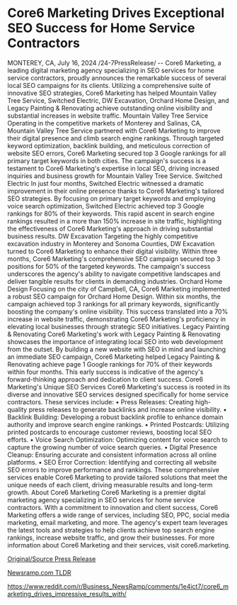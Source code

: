 # Core6 Marketing Drives Exceptional SEO Success for Home Service Contractors

MONTEREY, CA, July 16, 2024 /24-7PressRelease/ -- Core6 Marketing, a leading digital marketing agency specializing in SEO services for home service contractors, proudly announces the remarkable success of several local SEO campaigns for its clients.   Utilizing a comprehensive suite of innovative SEO strategies, Core6 Marketing has helped Mountain Valley Tree Service, Switched Electric, DW Excavation, Orchard Home Design, and Legacy Painting & Renovating achieve outstanding online visibility and substantial increases in website traffic.  Mountain Valley Tree Service  Operating in the competitive markets of Monterey and Salinas, CA, Mountain Valley Tree Service partnered with Core6 Marketing to improve their digital presence and climb search engine rankings. Through targeted keyword optimization, backlink building, and meticulous correction of website SEO errors, Core6 Marketing secured top 3 Google rankings for all primary target keywords in both cities. The campaign's success is a testament to Core6 Marketing's expertise in local SEO, driving increased inquiries and business growth for Mountain Valley Tree Service.  Switched Electric  In just four months, Switched Electric witnessed a dramatic improvement in their online presence thanks to Core6 Marketing's tailored SEO strategies. By focusing on primary target keywords and employing voice search optimization, Switched Electric achieved top 3 Google rankings for 80% of their keywords. This rapid ascent in search engine rankings resulted in a more than 150% increase in site traffic, highlighting the effectiveness of Core6 Marketing's approach in driving substantial business results.  DW Excavation  Targeting the highly competitive excavation industry in Monterey and Sonoma Counties, DW Excavation turned to Core6 Marketing to enhance their digital visibility. Within three months, Core6 Marketing's comprehensive SEO campaign secured top 3 positions for 50% of the targeted keywords. The campaign's success underscores the agency's ability to navigate competitive landscapes and deliver tangible results for clients in demanding industries.  Orchard Home Design  Focusing on the city of Campbell, CA, Core6 Marketing implemented a robust SEO campaign for Orchard Home Design. Within six months, the campaign achieved top 3 rankings for all primary keywords, significantly boosting the company's online visibility. This success translated into a 70% increase in website traffic, demonstrating Core6 Marketing's proficiency in elevating local businesses through strategic SEO initiatives.  Legacy Painting & Renovating  Core6 Marketing's work with Legacy Painting & Renovating showcases the importance of integrating local SEO into web development from the outset. By building a new website with SEO in mind and launching an immediate SEO campaign, Core6 Marketing helped Legacy Painting & Renovating achieve page 1 Google rankings for 70% of their keywords within four months. This early success is indicative of the agency's forward-thinking approach and dedication to client success.  Core6 Marketing's Unique SEO Services  Core6 Marketing's success is rooted in its diverse and innovative SEO services designed specifically for home service contractors. These services include:  • Press Releases: Creating high-quality press releases to generate backlinks and increase online visibility.  • Backlink Building: Developing a robust backlink profile to enhance domain authority and improve search engine rankings.  • Printed Postcards: Utilizing printed postcards to encourage customer reviews, boosting local SEO efforts.  • Voice Search Optimization: Optimizing content for voice search to capture the growing number of voice search queries.  • Digital Presence Cleanup: Ensuring accurate and consistent information across all online platforms.  • SEO Error Correction: Identifying and correcting all website SEO errors to improve performance and rankings.  These comprehensive services enable Core6 Marketing to provide tailored solutions that meet the unique needs of each client, driving measurable results and long-term growth.  About Core6 Marketing  Core6 Marketing is a premier digital marketing agency specializing in SEO services for home service contractors. With a commitment to innovation and client success, Core6 Marketing offers a wide range of services, including SEO, PPC, social media marketing, email marketing, and more. The agency's expert team leverages the latest tools and strategies to help clients achieve top search engine rankings, increase website traffic, and grow their businesses.  For more information about Core6 Marketing and their services, visit core6.marketing. 

[Original/Source Press Release](https://www.24-7pressrelease.com/press-release/512561/core6-marketing-drives-exceptional-seo-success-for-home-service-contractors)
                    

[Newsramp.com TLDR](None) 

https://www.reddit.com/r/Business_NewsRamp/comments/1e4ict7/core6_marketing_drives_impressive_results_with/